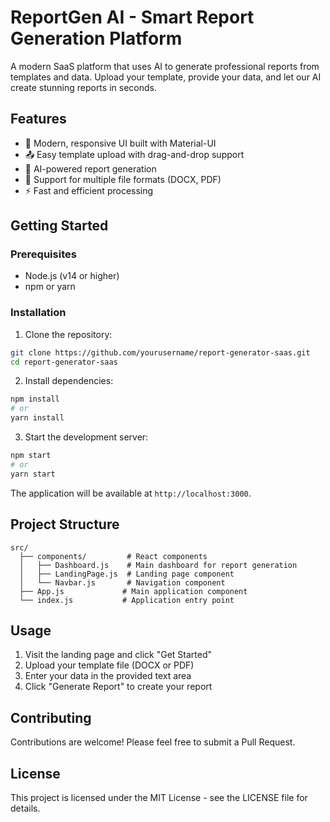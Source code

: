 # ReportGen AI - Smart Report Generation Platform

A modern SaaS platform that uses AI to generate professional reports from templates and data. Upload your template, provide your data, and let our AI create stunning reports in seconds.

## Features

- 🎨 Modern, responsive UI built with Material-UI
- 📤 Easy template upload with drag-and-drop support
- 🤖 AI-powered report generation
- 📝 Support for multiple file formats (DOCX, PDF)
- ⚡ Fast and efficient processing

## Getting Started

### Prerequisites

- Node.js (v14 or higher)
- npm or yarn

### Installation

1. Clone the repository:
```bash
git clone https://github.com/yourusername/report-generator-saas.git
cd report-generator-saas
```

2. Install dependencies:
```bash
npm install
# or
yarn install
```

3. Start the development server:
```bash
npm start
# or
yarn start
```

The application will be available at `http://localhost:3000`.

## Project Structure

```
src/
  ├── components/         # React components
  │   ├── Dashboard.js    # Main dashboard for report generation
  │   ├── LandingPage.js  # Landing page component
  │   └── Navbar.js       # Navigation component
  ├── App.js             # Main application component
  └── index.js           # Application entry point
```

## Usage

1. Visit the landing page and click "Get Started"
2. Upload your template file (DOCX or PDF)
3. Enter your data in the provided text area
4. Click "Generate Report" to create your report

## Contributing

Contributions are welcome! Please feel free to submit a Pull Request.

## License

This project is licensed under the MIT License - see the LICENSE file for details. 